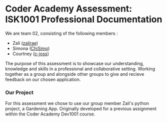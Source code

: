 # Coder Academy Assessment: ISK1001 Professional Documentation

We are team 02, consisting of the following members :
- Zali ([zalirae](https://github.com/zalirae))
- Simona ([ChiSimo](https://github.com/ChiSimo))
- Courtney ([c-joss](https://github.com/c-joss))

The purpose of this assessment is to showcase our understanding, knowledge and skills in a professional and collaborative setting. Working together as a group and alongside other groups to give and recieve feedback on our chosen application.


### Our Project
For this assessment we chose to use our group member Zali's python project, a Gardening App. Originally developed for a previous assignment within the Coder Academy Dev1001 course.
